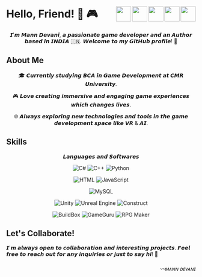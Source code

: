 # Hello, Friend! 👋 🎮  <a href="https://twitter.com/MannDevani"><img align="right" src="https://github.com/Mann763/Mann763/assets/39549934/ddfa73d9-62db-407e-a49a-de834a100e42" height="40" width="40"/></a> <a href="https://linkedin.com/in/manndevani"><img align="right" src="https://github.com/Mann763/Mann763/assets/39549934/3931b1ab-47be-4566-8855-29e63b411f61" height="40" width="40"/></a> <a href="https://www.youtube.com/@manndevani3664" ><img align="right" src="https://github.com/Mann763/Mann763/assets/39549934/53978a40-643a-4c85-b644-8866fff2c229" height="40" width="40"/></a><a href="https://instagram.com/mann_devani"><img align="right" src="https://github.com/Mann763/Mann763/assets/39549934/ff6db6fd-c9cc-4e04-a4be-10e3ce172b27" height="40" width="40"/></a><a href="https://linktr.ee/mann_devani"><img align="right" src="https://github.com/Mann763/Mann763/assets/39549934/2e728cad-950b-4b61-8101-7acddaa6b9d0" height="40" width="40"/></a>


<p align="center"> 𝙄'𝙢 𝙈𝙖𝙣𝙣 𝘿𝙚𝙫𝙖𝙣𝙞, 𝙖 𝙥𝙖𝙨𝙨𝙞𝙤𝙣𝙖𝙩𝙚 𝙜𝙖𝙢𝙚 𝙙𝙚𝙫𝙚𝙡𝙤𝙥𝙚𝙧 𝙖𝙣𝙙 𝙖𝙣 𝘼𝙪𝙩𝙝𝙤𝙧 𝙗𝙖𝙨𝙚𝙙 𝙞𝙣 𝙄𝙉𝘿𝙄𝘼 🇮🇳. 𝙒𝙚𝙡𝙘𝙤𝙢𝙚 𝙩𝙤 𝙢𝙮 𝙂𝙞𝙩𝙃𝙪𝙗 𝙥𝙧𝙤𝙛𝙞𝙡𝙚! 🚀</p>

## About Me

<p align="center"> 🎓 𝘾𝙪𝙧𝙧𝙚𝙣𝙩𝙡𝙮 𝙨𝙩𝙪𝙙𝙮𝙞𝙣𝙜 𝘽𝘾𝘼 𝙞𝙣 𝙂𝙖𝙢𝙚 𝘿𝙚𝙫𝙚𝙡𝙤𝙥𝙢𝙚𝙣𝙩 𝙖𝙩 𝘾𝙈𝙍 𝙐𝙣𝙞𝙫𝙚𝙧𝙨𝙞𝙩𝙮. </p>
<p align="center"> 🎮 𝙇𝙤𝙫𝙚 𝙘𝙧𝙚𝙖𝙩𝙞𝙣𝙜 𝙞𝙢𝙢𝙚𝙧𝙨𝙞𝙫𝙚 𝙖𝙣𝙙 𝙚𝙣𝙜𝙖𝙜𝙞𝙣𝙜 𝙜𝙖𝙢𝙚 𝙚𝙭𝙥𝙚𝙧𝙞𝙚𝙣𝙘𝙚𝙨 𝙬𝙝𝙞𝙘𝙝 𝙘𝙝𝙖𝙣𝙜𝙚𝙨 𝙡𝙞𝙫𝙚𝙨. </p>
<p align="center"> 🌐 𝘼𝙡𝙬𝙖𝙮𝙨 𝙚𝙭𝙥𝙡𝙤𝙧𝙞𝙣𝙜 𝙣𝙚𝙬 𝙩𝙚𝙘𝙝𝙣𝙤𝙡𝙤𝙜𝙞𝙚𝙨 𝙖𝙣𝙙 𝙩𝙤𝙤𝙡𝙨 𝙞𝙣 𝙩𝙝𝙚 𝙜𝙖𝙢𝙚 𝙙𝙚𝙫𝙚𝙡𝙤𝙥𝙢𝙚𝙣𝙩 𝙨𝙥𝙖𝙘𝙚 𝙡𝙞𝙠𝙚 𝙑𝙍 & 𝘼𝙄. </p>

## Skills
<p align="center"> 𝙇𝙖𝙣𝙜𝙪𝙖𝙜𝙚𝙨 𝙖𝙣𝙙 𝙎𝙤𝙛𝙩𝙬𝙖𝙧𝙚𝙨 </p>
<p align="center">
  <img src="https://img.shields.io/badge/C%23-239120?style=for-the-badge&logo=c-sharp&logoColor=white" alt="C#">
  <img src="https://img.shields.io/badge/C%2B%2B-00599C?style=for-the-badge&logo=c%2B%2B&logoColor=white" alt="C++">
  <img src="https://img.shields.io/badge/Python-3776AB?style=for-the-badge&logo=python&logoColor=white" alt="Python">
</p>

<p align="center">
  <img src="https://img.shields.io/badge/HTML5-E34F26?style=for-the-badge&logo=html5&logoColor=white" alt="HTML">
  <img src="https://img.shields.io/badge/JavaScript-F7DF1E?style=for-the-badge&logo=javascript&logoColor=black" alt="JavaScript">
</p>

<p align="center">
  <img src="https://img.shields.io/badge/MySQL-4479A1?style=for-the-badge&logo=mysql&logoColor=white" alt="MySQL">

</p>

<p align="center">
  <img src="https://img.shields.io/badge/Unity-000000?style=for-the-badge&logo=unity&logoColor=white" alt="Unity">
  <img src="https://img.shields.io/badge/Unreal_Engine-313131?style=for-the-badge&logo=unreal-engine&logoColor=white" alt="Unreal Engine">
  <img src="https://img.shields.io/badge/Construct-0F111A?style=for-the-badge&logo=construct&logoColor=white" alt="Construct">
</p>

<p align="center">
  <img src="https://img.shields.io/badge/BuildBox-F29020?style=for-the-badge&logo=buildbox&logoColor=white" alt="BuildBox">
  <img src="https://img.shields.io/badge/GameGuru-31A2AC?style=for-the-badge&logo=gameguru&logoColor=white" alt="GameGuru">
  <img src="https://img.shields.io/badge/RPG_Maker-484D79?style=for-the-badge&logo=rpg-maker&logoColor=white" alt="RPG Maker">
</p>

## Let's Collaborate!

𝙄'𝙢 𝙖𝙡𝙬𝙖𝙮𝙨 𝙤𝙥𝙚𝙣 𝙩𝙤 𝙘𝙤𝙡𝙡𝙖𝙗𝙤𝙧𝙖𝙩𝙞𝙤𝙣 𝙖𝙣𝙙 𝙞𝙣𝙩𝙚𝙧𝙚𝙨𝙩𝙞𝙣𝙜 𝙥𝙧𝙤𝙟𝙚𝙘𝙩𝙨. 𝙁𝙚𝙚𝙡 𝙛𝙧𝙚𝙚 𝙩𝙤 𝙧𝙚𝙖𝙘𝙝 𝙤𝙪𝙩 𝙛𝙤𝙧 𝙖𝙣𝙮 𝙞𝙣𝙦𝙪𝙞𝙧𝙞𝙚𝙨 𝙤𝙧 𝙟𝙪𝙨𝙩 𝙩𝙤 𝙨𝙖𝙮 𝙝𝙞! 🚀

<h6> <p align="right"> 〰ᴍᴀɴɴ ᴅᴇᴠᴀɴɪ</p>
